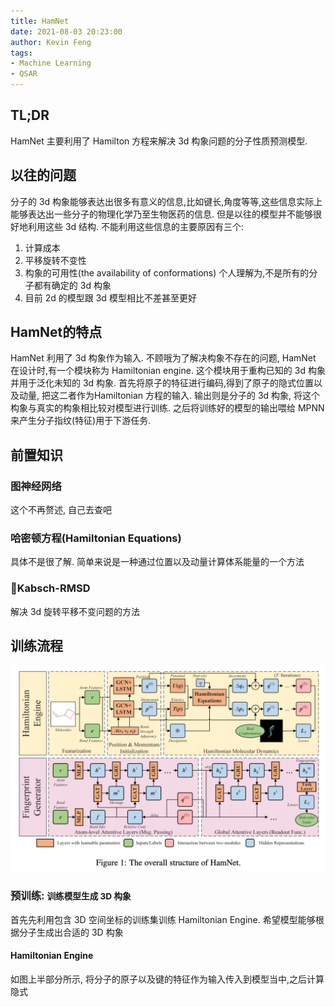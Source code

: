 ```yaml
---
title: HamNet
date: 2021-08-03 20:23:00
author: Kevin Feng
tags:
- Machine Learning
- QSAR
---
```

## TL;DR
HamNet 主要利用了 Hamilton 方程来解决 3d 构象问题的分子性质预测模型.
<!--more-->

## 以往的问题
分子的 3d 构象能够表达出很多有意义的信息,比如键长,角度等等,这些信息实际上能够表达出一些分子的物理化学乃至生物医药的信息. 但是以往的模型并不能够很好地利用这些 3d 结构. 不能利用这些信息的主要原因有三个:
1. 计算成本
2. 平移旋转不变性
3. 构象的可用性(the availability of conformations) 个人理解为,不是所有的分子都有确定的 3d 构象
4. 目前 2d 的模型跟 3d 模型相比不差甚至更好

## HamNet的特点

HamNet 利用了 3d 构象作为输入. 不顾哦为了解决构象不存在的问题, HamNet 在设计时,有一个模块称为 Hamiltonian engine. 这个模块用于重构已知的 3d 构象并用于泛化未知的 3d 构象. 
首先将原子的特征进行编码,得到了原子的隐式位置以及动量, 把这二者作为Hamiltonian 方程的输入. 输出则是分子的 3d 构象, 将这个构象与真实的构象相比较对模型进行训练. 之后将训练好的模型的输出喂给 MPNN 来产生分子指纹(特征)用于下游任务.

## 前置知识
### 图神经网络
这个不再赘述, 自己去查吧
### 哈密顿方程(Hamiltonian Equations)
具体不是很了解. 简单来说是一种通过位置以及动量计算体系能量的一个方法
### Kabsch-RMSD
解决 3d 旋转平移不变问题的方法
## 训练流程
![](./HamNet/hamnet_arch.png)
### 预训练: <small>训练模型生成 3D 构象</small>
首先先利用包含 3D 空间坐标的训练集训练 Hamiltonian Engine. 希望模型能够根据分子生成出合适的 3D 构象
#### Hamiltonian Engine
如图上半部分所示, 将分子的原子以及键的特征作为输入传入到模型当中,之后计算隐式

